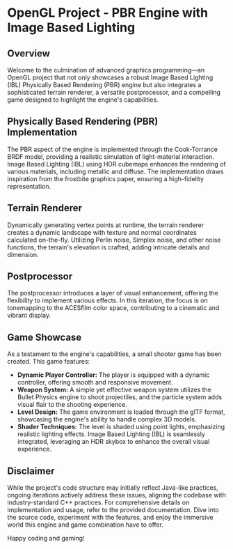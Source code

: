 # OpenGL Project - PBR Engine with Image Based Lighting

## Overview

Welcome to the culmination of advanced graphics programming—an OpenGL project that not only showcases a robust Image Based Lighting (IBL) Physically Based Rendering (PBR) engine but also integrates a sophisticated terrain renderer, a versatile postprocessor, and a compelling game designed to highlight the engine's capabilities.

## Physically Based Rendering (PBR) Implementation

The PBR aspect of the engine is implemented through the Cook-Torrance BRDF model, providing a realistic simulation of light-material interaction. Image Based Lighting (IBL) using HDR cubemaps enhances the rendering of various materials, including metallic and diffuse. The implementation draws inspiration from the frostbite graphics paper, ensuring a high-fidelity representation.

## Terrain Renderer

Dynamically generating vertex points at runtime, the terrain renderer creates a dynamic landscape with texture and normal coordinates calculated on-the-fly. Utilizing Perlin noise, Simplex noise, and other noise functions, the terrain's elevation is crafted, adding intricate details and dimension.

## Postprocessor

The postprocessor introduces a layer of visual enhancement, offering the flexibility to implement various effects. In this iteration, the focus is on tonemapping to the ACESfilm color space, contributing to a cinematic and vibrant display.

## Game Showcase

As a testament to the engine's capabilities, a small shooter game has been created. This game features:
- **Dynamic Player Controller:** The player is equipped with a dynamic controller, offering smooth and responsive movement.
- **Weapon System:** A simple yet effective weapon system utilizes the Bullet Physics engine to shoot projectiles, and the particle system adds visual flair to the shooting experience.
- **Level Design:** The game environment is loaded through the glTF format, showcasing the engine's ability to handle complex 3D models.
- **Shader Techniques:** The level is shaded using point lights, emphasizing realistic lighting effects. Image Based Lighting (IBL) is seamlessly integrated, leveraging an HDR skybox to enhance the overall visual experience.

## Disclaimer

While the project's code structure may initially reflect Java-like practices, ongoing iterations actively address these issues, aligning the codebase with industry-standard C++ practices. For comprehensive details on implementation and usage, refer to the provided documentation. Dive into the source code, experiment with the features, and enjoy the immersive world this engine and game combination have to offer.

Happy coding and gaming!
